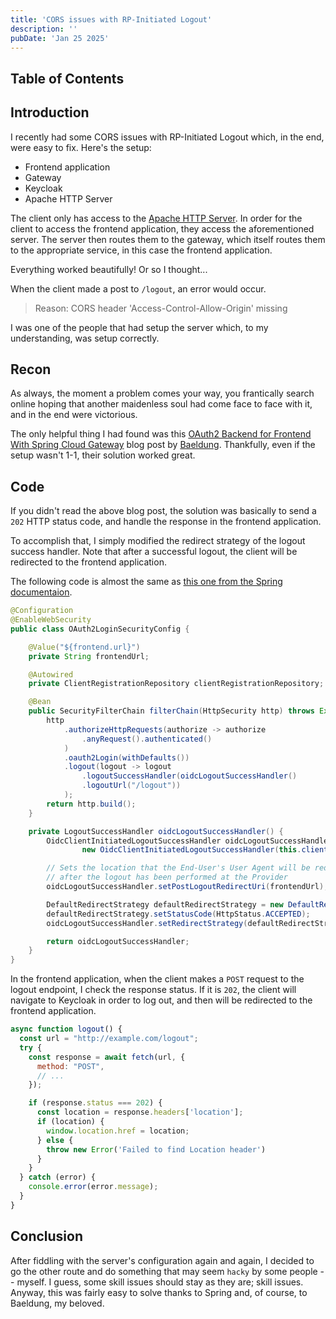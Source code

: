 ```yaml
---
title: 'CORS issues with RP-Initiated Logout'
description: ''
pubDate: 'Jan 25 2025'
---
```


## Table of Contents

## Introduction

I recently had some CORS issues with RP-Initiated Logout which, in the end, were easy to fix. Here's the setup:

- Frontend application
- Gateway
- Keycloak
- Apache HTTP Server

The client only has access to the [Apache HTTP Server](https://httpd.apache.org). In order for the client to access the frontend application, they access the aforementioned server. The server then routes them to the gateway, which itself routes them to the appropriate service, in this case the frontend application.

Everything worked beautifully! Or so I thought...

When the client made a post to `/logout`, an error would occur.

>Reason: CORS header 'Access-Control-Allow-Origin' missing

I was one of the people that had setup the server which, to my understanding, was setup correctly.

## Recon

As always, the moment a problem comes your way, you frantically search online hoping that another maidenless soul had come face to face with it, and in the end were victorious.

The only helpful thing I had found was this [OAuth2 Backend for Frontend With Spring Cloud Gateway](https://www.baeldung.com/spring-cloud-gateway-bff-oauth2#bd-4-logout) blog post by [Baeldung](https://www.baeldung.com). Thankfully, even if the setup wasn't 1-1, their solution worked great.

## Code

If you didn't read the above blog post, the solution was basically to send a `202` HTTP status code, and handle the response in the frontend application.

To accomplish that, I simply modified the redirect strategy of the logout success handler. Note that after a successful logout, the client will be redirected to the frontend application.

The following code is almost the same as [this one from the Spring documentaion](https://docs.spring.io/spring-security/reference/servlet/oauth2/login/logout.html#configure-client-initiated-oidc-logout).

```java
@Configuration
@EnableWebSecurity
public class OAuth2LoginSecurityConfig {

	@Value("${frontend.url}")
	private String frontendUrl;

	@Autowired
	private ClientRegistrationRepository clientRegistrationRepository;

	@Bean
	public SecurityFilterChain filterChain(HttpSecurity http) throws Exception {
		http
			.authorizeHttpRequests(authorize -> authorize
				.anyRequest().authenticated()
			)
			.oauth2Login(withDefaults())
			.logout(logout -> logout
				.logoutSuccessHandler(oidcLogoutSuccessHandler()
				.logoutUrl("/logout"))
			);
		return http.build();
	}

	private LogoutSuccessHandler oidcLogoutSuccessHandler() {
		OidcClientInitiatedLogoutSuccessHandler oidcLogoutSuccessHandler =
				new OidcClientInitiatedLogoutSuccessHandler(this.clientRegistrationRepository);

		// Sets the location that the End-User's User Agent will be redirected to
		// after the logout has been performed at the Provider
		oidcLogoutSuccessHandler.setPostLogoutRedirectUri(frontendUrl);

		DefaultRedirectStrategy defaultRedirectStrategy = new DefaultRedirectStrategy();
		defaultRedirectStrategy.setStatusCode(HttpStatus.ACCEPTED);
		oidcLogoutSuccessHandler.setRedirectStrategy(defaultRedirectStrategy);

		return oidcLogoutSuccessHandler;
	}
}
```

In the frontend application, when the client makes a `POST` request to the logout endpoint, I check the response status. If it is `202`, the client will navigate to Keycloak in order to log out, and then will be redirected to the frontend application.

```js
async function logout() {
  const url = "http://example.com/logout";
  try {
    const response = await fetch(url, {
      method: "POST",
      // ...
    });

    if (response.status === 202) {
      const location = response.headers['location'];
      if (location) {
        window.location.href = location;
      } else {
        throw new Error('Failed to find Location header')
      }
    }
  } catch (error) {
    console.error(error.message);
  }
}
```

## Conclusion

After fiddling with the server's configuration again and again, I decided to go the other route and do something that may seem `hacky` by some people -- myself. I guess, some skill issues should stay as they are; skill issues. Anyway, this was fairly easy to solve thanks to Spring and, of course, to Baeldung, my beloved.
